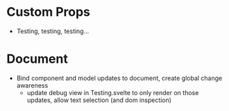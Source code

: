 # Custom Props

* Testing, testing, testing...

# Document

* Bind component and model updates to document, create global change awareness
    - update debug view in Testing.svelte to only render on those updates, allow text selection (and dom inspection)